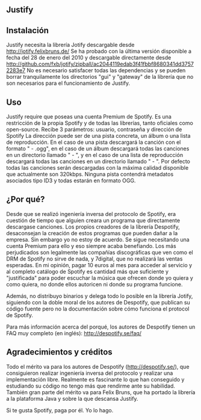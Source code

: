 Justify
-------

Instalación
-----------

Justify necesita la librería Jotify descargable desde http://jotify.felixbruns.de/
Se ha probado con la última versión disponible a fecha del 28 de enero del 2010 y descargable directamente desde http://github.com/fxb/jotify/zipball/ac2044119edab3f41fbbf8680341dd37572283e7
No es necesario satisfacer todas las dependencias y se pueden borrar tranquilamente los directorios "gui" y "gateway" de la librería que no son necesarios para el funcionamiento de Justify.

Uso
---

Justify require que poseas una cuenta Premium de Spotify. Es una restricción de la propia Spotify y de todas las librerías, tanto oficiales como open-source.
Recibe 3 parámetros: usuario, contraseña y dirección de Spotify
La dirección puede ser de una pista concreta, un álbum o una lista de reproducción. En el caso de una pista descargará la canción con el formato "<artista> - <titulo>.ogg", en el caso de un álbum descargará todas las canciones en un directorio llamado "<artista> - <titulo>", y en el caso de una lista de reproducción descargará todas las canciones en un directorio llamado "<creador> - <titulo>". Por defecto todas las canciones serán descargadas con la máxima calidad disponible que actualmente son 320kbps. Ninguna pista contendrá metadatos asociados tipo ID3 y todas estarán en formato OGG.

¿Por qué?
---------

Desde que se realizó ingeniería inversa del protocolo de Spotify, era cuestión de tiempo que alguien creara un programa que directamente descargase canciones. Los propios creadores de la librería Despotify, desaconsejan la creación de estos programas que pueden dañar a la empresa. Sin embargo yo no estoy de acuerdo. Se sigue necesitando una cuenta Premium para ello y eso siempre acaba benefiando. Los más perjudicados son legalmente las compañías discográficas que ven como el DRM de Spotify no sirve de nada, y 7digital, que no realizará las ventas esperadas. En mi opinión, pagar 10 euros al mes para acceder al servicio y al completo catálogo de Spotify es cantidad más que suficiente y "justificada" para poder escuchar la música que ofrecen donde yo quiera y como quiera, no donde ellos autoricen ni donde su programa funcione.

Además, no distribuyo binarios y delega todo lo posible en la librería Jotify, siguiendo con la doble moral de los autores de Despotify, que publican su código fuente pero no la documentación sobre cómo funciona el protocol de Spotify.

Para más información acerca del porqué, los autores de Despotify tienen un FAQ muy completo (en inglés): http://despotify.se/faq/

Agradecimientos y créditos
--------------------------

Todo el mérito va para los autores de Despotify (http://despotify.se/), que consiguieron realizar ingeniería inversa del protocolo y realizar una implementación libre. Realmente es fascinante lo que han conseguido y estudiando su código no tengo más que rendirme ante su habilidad. También gran parte del mérito va para Felix Bruns, que ha portado la librería a la plataforma Java y sobre la que descansa Justify.

Si te gusta Spotify, paga por él. Yo lo hago.
